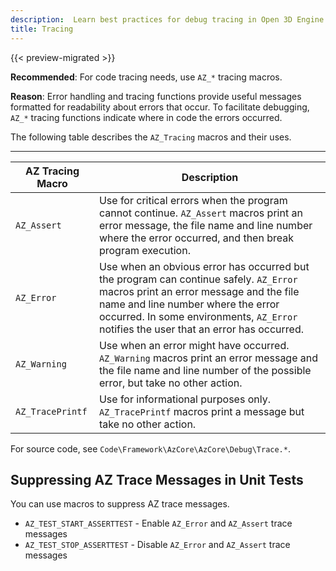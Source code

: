 ```yaml
---
description:  Learn best practices for debug tracing in Open 3D Engine. 
title: Tracing
---
```


{{< preview-migrated >}}

**Recommended**: For code tracing needs, use `AZ_*` tracing macros.

**Reason**: Error handling and tracing functions provide useful messages formatted for readability about errors that occur. To facilitate debugging, `AZ_*` tracing functions indicate where in code the errors occurred.

The following table describes the `AZ_Tracing` macros and their uses.


****

| AZ Tracing Macro | Description |
| --- | --- |
| `AZ_Assert` |  Use for critical errors when the program cannot continue. `AZ_Assert` macros print an error message, the file name and line number where the error occurred, and then break program execution.  |
| `AZ_Error` |  Use when an obvious error has occurred but the program can continue safely. `AZ_Error` macros print an error message and the file name and line number where the error occurred. In some environments, `AZ_Error` notifies the user that an error has occurred.  |
| `AZ_Warning` |  Use when an error might have occurred. `AZ_Warning` macros print an error message and the file name and line number of the possible error, but take no other action.  |
| `AZ_TracePrintf` |  Use for informational purposes only. `AZ_TracePrintf` macros print a message but take no other action.    |

 For source code, see `Code\Framework\AzCore\AzCore\Debug\Trace.*`.

## Suppressing AZ Trace Messages in Unit Tests

You can use macros to suppress AZ trace messages\.

* `AZ_TEST_START_ASSERTTEST` - Enable `AZ_Error` and `AZ_Assert` trace messages
* `AZ_TEST_STOP_ASSERTTEST` - Disable `AZ_Error` and `AZ_Assert` trace messages

